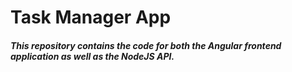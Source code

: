# Task Manager App
##### This repository contains the code for both the Angular frontend application as well as the NodeJS API. 


